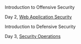 

Introduction to Offensive Security<br>



Day 2, [Web Application Security]()

Introduction to Defensive Security <br>


Day 3, [Security Operations](https://github.com/RosanaFSS/TryHackMe/blob/Introduction-to-Cybersecurity-learning-path/Security%20Operations.md)
